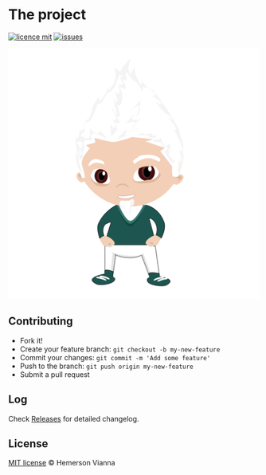 # The project

[![licence mit](https://img.shields.io/badge/license-MIT-blue.svg)](https://github.com/brazilian-dev/the-project/blob/master/LICENSE.md)
[![issues](https://img.shields.io/github/issues/brazilian-dev/the-project.svg)](https://github.com/brazilian-dev/the-project/issues)

![Mascot](source/img/mascot.svg)

## Contributing

- Fork it!
- Create your feature branch: `git checkout -b my-new-feature`
- Commit your changes: `git commit -m 'Add some feature'`
- Push to the branch: `git push origin my-new-feature`
- Submit a pull request

## Log

Check [Releases](https://github.com/brazilian-dev/the-project/releases) for detailed changelog.

## License

[MIT license](http://hemersonvianna.mit-license.org/) © Hemerson Vianna

